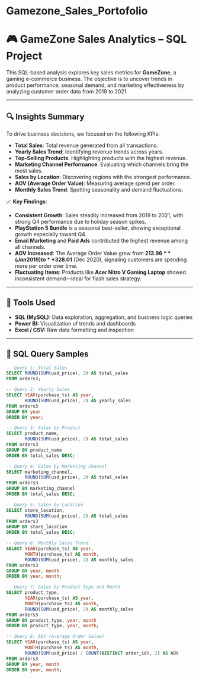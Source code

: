 # Gamezone_Sales_Portofolio
# 🎮 GameZone Sales Analytics – SQL Project

This SQL-based analysis explores key sales metrics for **GameZone**, a gaming e-commerce business. The objective is to uncover trends in product performance, seasonal demand, and marketing effectiveness by analyzing customer order data from 2019 to 2021.

---

## 🔍 Insights Summary

To drive business decisions, we focused on the following KPIs:

- **Total Sales**: Total revenue generated from all transactions.
- **Yearly Sales Trend**: Identifying revenue trends across years.
- **Top-Selling Products**: Highlighting products with the highest revenue.
- **Marketing Channel Performance**: Evaluating which channels bring the most sales.
- **Sales by Location**: Discovering regions with the strongest performance.
- **AOV (Average Order Value)**: Measuring average spend per order.
- **Monthly Sales Trend**: Spotting seasonality and demand fluctuations.

📈 **Key Findings**:

- **Consistent Growth**: Sales steadily increased from 2019 to 2021, with strong Q4 performance due to holiday season spikes.
- **PlayStation 5 Bundle** is a seasonal best-seller, showing exceptional growth especially toward Q4.
- **Email Marketing** and **Paid Ads** contributed the highest revenue among all channels.
- **AOV Increased**: The Average Order Value grew from **$213.96** (Jan 2019) to **$328.01** (Dec 2020), signaling customers are spending more per order over time.
- **Fluctuating Items**: Products like **Acer Nitro V Gaming Laptop** showed inconsistent demand—ideal for flash sales strategy.

---

## 🧰 Tools Used

- **SQL (MySQL):** Data exploration, aggregation, and business logic queries
- **Power BI:** Visualization of trends and dashboards
- **Excel / CSV:** Raw data formatting and inspection

---

## 🧪 SQL Query Samples

```sql
-- Query 1: Total Sales
SELECT ROUND(SUM(usd_price), 2) AS total_sales
FROM orders3;

-- Query 2: Yearly Sales
SELECT YEAR(purchase_ts) AS year, 
       ROUND(SUM(usd_price), 2) AS yearly_sales
FROM orders3
GROUP BY year
ORDER BY year;

-- Query 3: Sales by Product
SELECT product_name, 
       ROUND(SUM(usd_price), 2) AS total_sales
FROM orders3
GROUP BY product_name
ORDER BY total_sales DESC;

-- Query 4: Sales by Marketing Channel
SELECT marketing_channel, 
       ROUND(SUM(usd_price), 2) AS total_sales
FROM orders3
GROUP BY marketing_channel
ORDER BY total_sales DESC;

-- Query 5: Sales by Location
SELECT store_location, 
       ROUND(SUM(usd_price), 2) AS total_sales
FROM orders3
GROUP BY store_location
ORDER BY total_sales DESC;

-- Query 6: Monthly Sales Trend
SELECT YEAR(purchase_ts) AS year,
       MONTH(purchase_ts) AS month,
       ROUND(SUM(usd_price), 2) AS monthly_sales
FROM orders3
GROUP BY year, month
ORDER BY year, month;

-- Query 7: Sales by Product Type and Month
SELECT product_type,
       YEAR(purchase_ts) AS year,
       MONTH(purchase_ts) AS month,
       ROUND(SUM(usd_price), 2) AS monthly_sales
FROM orders3
GROUP BY product_type, year, month
ORDER BY product_type, year, month;

-- Query 8: AOV (Average Order Value)
SELECT YEAR(purchase_ts) AS year,
       MONTH(purchase_ts) AS month,
       ROUND(SUM(usd_price) / COUNT(DISTINCT order_id), 2) AS AOV
FROM orders3
GROUP BY year, month
ORDER BY year, month;
